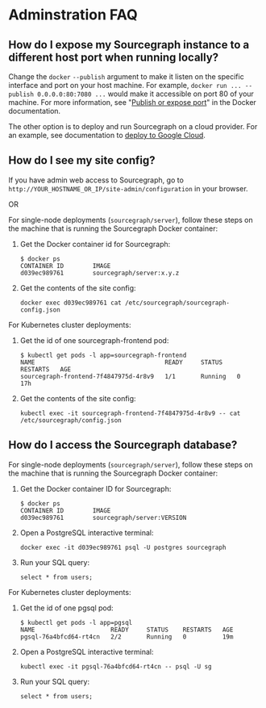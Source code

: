 # Adminstration FAQ

<!-- TODO(sqs): move this content to more specific pages? -->

## How do I expose my Sourcegraph instance to a different host port when running locally?

Change the `docker` `--publish` argument to make it listen on the specific interface and port on your host machine. For example, `docker run ... --publish 0.0.0.0:80:7080 ...` would make it accessible on port 80 of your machine. For more information, see "[Publish or expose port](https://docs.docker.com/engine/reference/commandline/run/#publish-or-expose-port--p---expose)" in the Docker documentation.

The other option is to deploy and run Sourcegraph on a cloud provider. For an example, see documentation to [deploy to Google Cloud](install/docker/google_cloud).

## How do I see my site config?

If you have admin web access to Sourcegraph, go to `http://YOUR_HOSTNAME_OR_IP/site-admin/configuration` in your browser.

OR

For single-node deployments (`sourcegraph/server`), follow these steps on the machine that is running the Sourcegraph Docker container:

1.  Get the Docker container id for Sourcegraph:
    ```
    $ docker ps
    CONTAINER ID        IMAGE
    d039ec989761        sourcegraph/server:x.y.z
    ```
2.  Get the contents of the site config:
    ```
    docker exec d039ec989761 cat /etc/sourcegraph/sourcegraph-config.json
    ```

For Kubernetes cluster deployments:

1.  Get the id of one sourcegraph-frontend pod:
    ```
    $ kubectl get pods -l app=sourcegraph-frontend
    NAME                                    READY     STATUS    RESTARTS   AGE
    sourcegraph-frontend-7f4847975d-4r8v9   1/1       Running   0          17h
    ```
2.  Get the contents of the site config:
    ```
    kubectl exec -it sourcegraph-frontend-7f4847975d-4r8v9 -- cat /etc/sourcegraph/config.json
    ```

## How do I access the Sourcegraph database?

For single-node deployments (`sourcegraph/server`), follow these steps on the machine that is running the Sourcegraph Docker container:

1.  Get the Docker container ID for Sourcegraph:
    ```
    $ docker ps
    CONTAINER ID        IMAGE
    d039ec989761        sourcegraph/server:VERSION
    ```
2.  Open a PostgreSQL interactive terminal:
    ```
    docker exec -it d039ec989761 psql -U postgres sourcegraph
    ```
3.  Run your SQL query:
    ```
    select * from users;
    ```

For Kubernetes cluster deployments:

1.  Get the id of one pgsql pod:
    ```
    $ kubectl get pods -l app=pgsql
    NAME                     READY     STATUS    RESTARTS   AGE
    pgsql-76a4bfcd64-rt4cn   2/2       Running   0          19m
    ```
2.  Open a PostgreSQL interactive terminal:
    ```
    kubectl exec -it pgsql-76a4bfcd64-rt4cn -- psql -U sg
    ```
3.  Run your SQL query:
    ```
    select * from users;
    ```
